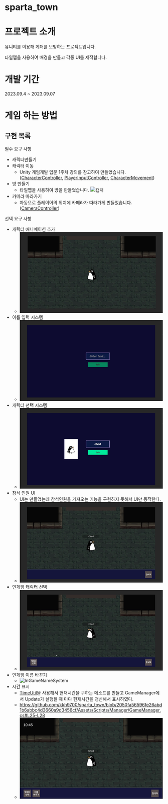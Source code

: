 # sparta_town
# 프로젝트 소개
유니티를 이용해 게더를 모방하는 프로젝트입니다.

타일맵을 사용하여 배경을 만들고 각종 UI를 제작합니다.

# 개발 기간
2023.09.4 ~ 2023.09.07

# 게임 하는 방법

구현 목록
-
필수 요구 사항
- 캐릭터만들기
- 캐릭터 이동
  - Unity 게임개발 입문 1주차 강의를 참고하여 만들었습니다. ([CharacterController](https://github.com/kkh9700/sparta_town/blob/main/Assets/Scripts/Controller/CharacterController.cs), [PlayerInputController](https://github.com/kkh9700/sparta_town/blob/main/Assets/Scripts/Controller/PlayerInputController.cs), [CharacterMovement](https://github.com/kkh9700/sparta_town/blob/main/Assets/Scripts/Entities/CharacterMovement.cs))
- 방 만들기
  - 타일맵을 사용하여 방을 만들었습니다.
![캡처](https://github.com/kkh9700/sparta_town/assets/77197725/6c94c4ca-f680-4370-b996-1b988877d020)
- 카메라 따라가기
  - 자동으로 플레이어의 위치에 카메라가 따라가게 만들었습니다.([CameraController](https://github.com/kkh9700/sparta_town/blob/main/Assets/Scripts/Controller/CameraController.cs))

선택 요구 사항
- 캐릭터 애니메이션 추가
  - ![CharacterAnimation](https://github.com/kkh9700/sparta_town/blob/main/Assets/Images/Git/CharacterAnimation.gif)
- 이름 입력 시스템
  - ![NameSystem](https://github.com/kkh9700/sparta_town/blob/main/Assets/Images/Git/NameSystem.gif)
- 캐릭터 선택 시스템
  - ![CharacterSelect](https://github.com/kkh9700/sparta_town/blob/main/Assets/Images/Git/CharacterSelect.gif)
- 참석 인원 UI
  - UI는 만들었는데 참석인원을 가져오는 기능을 구현하지 못해서 UI만 동작한다.
  - ![Participant](https://github.com/kkh9700/sparta_town/blob/main/Assets/Images/Git/Participant.gif)
- 인게임 캐릭터 선택
  - ![InGameCharacterSelect](https://github.com/kkh9700/sparta_town/blob/main/Assets/Images/Git/InGameCharacterSelect.gif)
- 인게임 이름 바꾸기
  - ![InGameNameSystem](https://github.com/kkh9700/sparta_town/blob/main/Assets/Images/Git/InGameNameSystem.gif)
- 시간 표시
  - [TimeUtil](https://github.com/kkh9700/sparta_town/blob/main/Assets/Scripts/Utils/TimeUtil.cs)을 사용해서 현재시간을 구하는 메소드를 만들고 GameManager에서 Update가 실행될 때 마다 현재시간을 갱신해서 표시하였다.
  - https://github.com/kkh9700/sparta_town/blob/2050fa56596fe26abd1b6abbc4d3660a9d3456cf/Assets/Scripts/Manager/GameManager.cs#L25-L28
  - ![DisplayTime](https://github.com/kkh9700/sparta_town/blob/main/Assets/Images/Git/DisplayTime.PNG)
